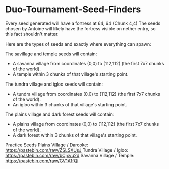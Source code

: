 # Duo-Tournament-Seed-Finders
 
Every seed generated will have a fortress at 64, 64 (Chunk 4,4)
The seeds chosen by Antoine will likely have the fortress visible on nether entry, so this fact shouldn't matter.

Here are the types of seeds and exactly where everything can spawn:

The savillage and temple seeds will contain:
- A savanna village from coordinates (0,0) to (112,112) (the first 7x7 chunks of the world).
- A temple within 3 chunks of that village's starting point.

The tundra village and igloo seeds will contain:
- A tundra village from coordinates (0,0) to (112,112) (the first 7x7 chunks of the world).
- An igloo within 3 chunks of that village's starting point.

The plains village and dark forest seeds will contain:
- A plains village from coordinates (0,0) to (112,112) (the first 7x7 chunks of the world).
- A dark forest within 3 chunks of that village's starting point.


Practice Seeds
Plains Village / Darcoke: https://pastebin.com/raw/ZSLSXUsJ
Tundra Village / Igloo: https://pastebin.com/raw/bCjxvu2d
Savanna Village / Temple: https://pastebin.com/raw/GV1A1fQi
